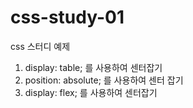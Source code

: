 # css-study-01
css 스터디 예제

1. display: table; 를 사용하여 센터잡기
2. position: absolute; 를 사용하여 센터 잡기
3. display: flex; 를 사용하여 센터잡기 